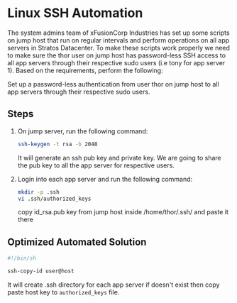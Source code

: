 # Linux SSH Automation

The system admins team of xFusionCorp Industries has set up some scripts on jump host that run on regular intervals and perform operations on all app servers in Stratos Datacenter. To make these scripts work properly we need to make sure the thor user on jump host has password-less SSH access to all app servers through their respective sudo users (i.e tony for app server 1). Based on the requirements, perform the following:

Set up a password-less authentication from user thor on jump host to all app servers through their respective sudo users.

## Steps

1. On jump server, run the following command:

    ```sh
    ssh-keygen -t rsa -b 2048
    ```

    It will generate an ssh pub key and private key. We are going to share the pub key to all the app server for respective users.

2. Login into each app server and run the following command:

    ```sh
    mkdir -p .ssh
    vi .ssh/authorized_keys
    ```

    copy id_rsa.pub key from jump host inside /home/thor/.ssh/ and paste it there

## Optimized Automated Solution

```sh
#!/bin/sh

ssh-copy-id user@host
```

It will create .ssh directory for each app server if doesn't exist then copy paste host key to `authorized_keys` file.
